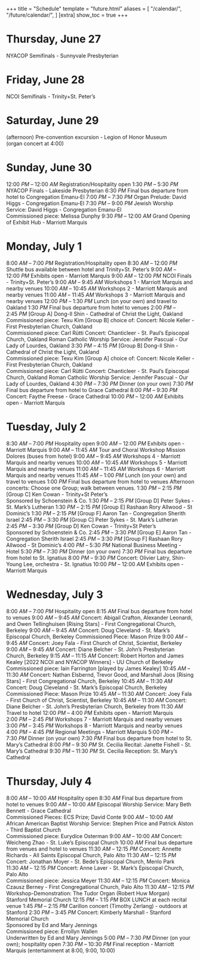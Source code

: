 +++
title = "Schedule"
template = "future.html"
aliases = [
  "/calendar/",
  "/future/calendar/",
]
[extra]
show_toc = true
+++

# Thursday, June 27

<div class="schedule">
<span class="event">NYACOP Semifinals - Sunnyvale Presbyterian</span>
</div>

# Friday, June 28

<div class="schedule">
<span class="event">NCOI Semifinals - Trinity+St. Peter’s</span>
</div>

# Saturday, June 29

<div class="schedule">
<span class="time">(afternoon)</span>
<span class="event">Pre-convention excursion - Legion of Honor Museum<br>(organ concert at 4:00)</span>
</div>

# Sunday, June 30

<div class="schedule">
<span class="time">12:00&nbsp;<i>PM</i> – 12:00&nbsp;<i>AM</i></span>
<span class="event">Registration/Hospitality open</span>
<span class="time">1:30&nbsp;<i>PM</i> – 5:30&nbsp;<i>PM</i></span>
<span class="event">NYACOP Finals - Lakeside Presbyterian</span>
<span class="time">6:30&nbsp;<i>PM</i></span>
<span class="event">Final bus departure from hotel to Congregation Emanu-El</span>
<span class="time">7:00&nbsp;<i>PM</i> – 7:30&nbsp;<i>PM</i></span>
<span class="event">Organ Prelude: David Higgs - Congregation Emanu-El</span>
<span class="time">7:30&nbsp;<i>PM</i> – 9:00&nbsp;<i>PM</i></span>
<span class="event">Jewish Worship Service: David Higgs - Congregation Emanu-El<br>Commissioned piece: Melissa Dunphy</span>
<span class="time">9:30&nbsp;<i>PM</i> – 12:00&nbsp;<i>AM</i></span>
<span class="event">Grand Opening of Exhibit Hub - Marriott Marquis</span>
</div>

# Monday, July 1

<div class="schedule">
<span class="time">8:00&nbsp;<i>AM</i> – 7:00&nbsp;<i>PM</i></span>
<span class="event">Registration/Hospitality open</span>
<span class="time">8:30&nbsp;<i>AM</i> – 12:00&nbsp;<i>PM</i></span>
<span class="event">Shuttle bus available between hotel and Trinity+St. Peter’s</span>
<span class="time">9:00&nbsp;<i>AM</i> – 12:00&nbsp;<i>PM</i></span>
<span class="event">Exhibits open - Marriott Marquis</span>
<span class="time">9:00&nbsp;<i>AM</i> – 12:00&nbsp;<i>PM</i></span>
<span class="event">NCOI Finals - Trinity+St. Peter’s</span>
<span class="time">9:00&nbsp;<i>AM</i> – 9:45&nbsp;<i>AM</i></span>
<span class="event">Workshops 1 - Marriott Marquis and nearby venues</span>
<span class="time">10:00&nbsp;<i>AM</i> – 10:45&nbsp;<i>AM</i></span>
<span class="event">Workshops 2 - Marriott Marquis and nearby venues</span>
<span class="time">11:00&nbsp;<i>AM</i> – 11:45&nbsp;<i>AM</i></span>
<span class="event">Workshops 3 - Marriott Marquis and nearby venues</span>
<span class="time">12:00&nbsp;<i>PM</i> – 1:30&nbsp;<i>PM</i></span>
<span class="event">Lunch (on your own) and travel to Oakland</span>
<span class="time">1:30&nbsp;<i>PM</i></span>
<span class="event">Final bus departure from hotel to venues</span>
<span class="time">2:00&nbsp;<i>PM</i> – 2:45&nbsp;<i>PM</i></span>
<span class="event"><span class="group">[Group A]</span> Dong-Il Shin - Cathedral of Christ the Light, Oakland<br>Commissioned piece: Texu Kim</span>
<span class="event"><span class="group">[Group B]</span> choice of:</span>
<span class="event">Concert: Nicole Keller - First Presbyterian Church, Oakland<br>Commissioned piece: Carl Rütti</span>
<span class="event">Concert: Chanticleer - St. Paul’s Episcopal Church, Oakland</span>
<span class="event">Roman Catholic Worship Service: Jennifer Pascual - Our Lady of Lourdes, Oakland</span>
<span class="time">3:30&nbsp;<i>PM</i> – 4:15&nbsp;<i>PM</i></span>
<span class="event"><span class="group">[Group B]</span> Dong-Il Shin - Cathedral of Christ the Light, Oakland<br>Commissioned piece: Texu Kim</span>
<span class="event"><span class="group">[Group A]</span> choice of:</span>
<span class="event">Concert: Nicole Keller - First Presbyterian Church, Oakland<br>Commissioned piece: Carl Rütti</span>
<span class="event">Concert: Chanticleer - St. Paul’s Episcopal Church, Oakland</span>
<span class="event">Roman Catholic Worship Service: Jennifer Pascual - Our Lady of Lourdes, Oakland</span>
<span class="time">4:30&nbsp;<i>PM</i> – 7:30&nbsp;<i>PM</i></span>
<span class="event">Dinner (on your own)</span>
<span class="time">7:30&nbsp;<i>PM</i></span>
<span class="event">Final bus departure from hotel to Grace Cathedral</span>
<span class="time">8:00&nbsp;<i>PM</i> – 9:30&nbsp;<i>PM</i></span>
<span class="event">Concert: Faythe Freese - Grace Cathedral</span>
<span class="time">10:00&nbsp;<i>PM</i> – 12:00&nbsp;<i>AM</i></span>
<span class="event">Exhibits open - Marriott Marquis</span>
</div>

# Tuesday, July 2

<div class="schedule">
<span class="time">8:30&nbsp;<i>AM</i> – 7:00&nbsp;<i>PM</i></span>
<span class="event">Hospitality open</span>
<span class="time">9:00&nbsp;<i>AM</i> – 12:00&nbsp;<i>PM</i></span>
<span class="event">Exhibits open - Marriott Marquis</span>
<span class="time">9:00&nbsp;<i>AM</i> – 11:45&nbsp;<i>AM</i></span>
<span class="event">Tour and Choral Workshop Mission Dolores (buses from hotel)</span>
<span class="time">9:00&nbsp;<i>AM</i> – 9:45&nbsp;<i>AM</i></span>
<span class="event">Workshops 4 - Marriott Marquis and nearby venues</span>
<span class="time">10:00&nbsp;<i>AM</i> – 10:45&nbsp;<i>AM</i></span>
<span class="event">Workshops 5 - Marriott Marquis and nearby venues</span>
<span class="time">11:00&nbsp;<i>AM</i> – 11:45&nbsp;<i>AM</i></span>
<span class="event">Workshops 6 - Marriott Marquis and nearby venues</span>
<span class="time">11:45&nbsp;<i>AM</i> – 1:00&nbsp;<i>PM</i></span>
<span class="event">Lunch (on your own) and travel to venues</span>
<span class="time">1:00&nbsp;<i>PM</i></span>
<span class="event">Final bus departure from hotel to venues</span>
<span class="header">Afternoon concerts: Choose one Group; walk between venues.</span>
<span class="time">1:30&nbsp;<i>PM</i> – 2:15&nbsp;<i>PM</i></span>
<span class="event"><span class="group">[Group C]</span> Ken Cowan - Trinity+St Peter’s<br>Sponsored by Schoenstein & Co.</span>
<span class="time">1:30&nbsp;<i>PM</i> – 2:15&nbsp;<i>PM</i></span>
<span class="event"><span class="group">[Group D]</span> Peter Sykes - St. Mark’s Lutheran</span>
<span class="time">1:30&nbsp;<i>PM</i> – 2:15&nbsp;<i>PM</i></span>
<span class="event"><span class="group">[Group E]</span> Rashaan Rory Allwood - St Dominic’s</span>
<span class="time">1:30&nbsp;<i>PM</i> – 2:15&nbsp;<i>PM</i></span>
<span class="event"><span class="group">[Group F]</span> Aaron Tan - Congregation Sherith Israel</span>
<span class="time">2:45&nbsp;<i>PM</i> – 3:30&nbsp;<i>PM</i></span>
<span class="event"><span class="group">[Group C]</span> Peter Sykes - St. Mark’s Lutheran</span>
<span class="time">2:45&nbsp;<i>PM</i> – 3:30&nbsp;<i>PM</i></span>
<span class="event"><span class="group">[Group D]</span> Ken Cowan - Trinity+St Peter’s<br>Sponsored by Schoenstein & Co. </span>
<span class="time">2:45&nbsp;<i>PM</i> – 3:30&nbsp;<i>PM</i></span>
<span class="event"><span class="group">[Group E]</span> Aaron Tan - Congregation Sherith Israel</span>
<span class="time">2:45&nbsp;<i>PM</i> – 3:30&nbsp;<i>PM</i></span>
<span class="event"><span class="group">[Group F]</span> Rashaan Rory Allwood - St Dominic’s</span>
<span class="time">4:00&nbsp;<i>PM</i> – 5:30&nbsp;<i>PM</i></span>
<span class="event">National Business Meeting - Hotel</span>
<span class="time">5:30&nbsp;<i>PM</i> – 7:30&nbsp;<i>PM</i></span>
<span class="event">Dinner (on your own)</span>
<span class="time">7:30&nbsp;<i>PM</i></span>
<span class="event">Final bus departure from hotel to St. Ignatius</span>
<span class="time">8:00&nbsp;<i>PM</i> – 9:30&nbsp;<i>PM</i></span>
<span class="event">Concert: Olivier Latry, Shin-Young Lee, orchestra - St. Ignatius</span>
<span class="time">10:00&nbsp;<i>PM</i> – 12:00&nbsp;<i>AM</i></span>
<span class="event">Exhibits open - Marriott Marquis</span>
</div>

# Wednesday, July 3

<div class="schedule">
<span class="time">8:00&nbsp;<i>AM</i> – 7:00&nbsp;<i>PM</i></span>
<span class="event">Hospitality open</span>
<span class="time">8:15&nbsp;<i>AM</i></span>
<span class="event">Final bus departure from hotel to venues</span>
<span class="time">9:00&nbsp;<i>AM</i> – 9:45&nbsp;<i>AM</i></span>
<span class="event">Concert: Abigail Crafton, Alexander Leonardi, and Owen Tellinghuisen [Rising Stars] - First Congregational Church, Berkeley</span>
<span class="time">9:00&nbsp;<i>AM</i> – 9:45&nbsp;<i>AM</i></span>
<span class="event">Concert: Doug Cleveland - St. Mark’s Episcopal Church, Berkeley</span>
<span class="event">Commissioned Piece: Mason Prize</span>
<span class="time">9:00&nbsp;<i>AM</i> – 9:45&nbsp;<i>AM</i></span>
<span class="event">Concert: Joey Fala - First Church of Christ, Scientist, Berkeley</span>
<span class="time">9:00&nbsp;<i>AM</i> – 9:45&nbsp;<i>AM</i></span>
<span class="event">Concert: Diane Belcher - St. John’s Presbyterian Church, Berkeley</span>
<span class="time">9:15&nbsp;<i>AM</i> – 11:15&nbsp;<i>AM</i></span>
<span class="event">Concert: Robert Horton and James Kealey [2022 NCOI and NYACOP Winners] - UU Church of Berkeley<br>Commissioned piece: Iain Farrington [played by James Kealey]</span>
<span class="time">10:45&nbsp;<i>AM</i> – 11:30&nbsp;<i>AM</i></span>
<span class="event">Concert: Nathan Elsbernd, Trevor Good, and Marshall Joos [Rising Stars] - First Congregational Church, Berkeley</span>
<span class="time">10:45&nbsp;<i>AM</i> – 11:30&nbsp;<i>AM</i></span>
<span class="event">Concert: Doug Cleveland - St. Mark’s Episcopal Church, Berkeley<br>Commissioned Piece: Mason Prize</span>
<span class="time">10:45&nbsp;<i>AM</i> – 11:30&nbsp;<i>AM</i></span>
<span class="event">Concert: Joey Fala - First Church of Christ, Scientist, Berkeley</span>
<span class="time">10:45&nbsp;<i>AM</i> – 11:30&nbsp;<i>AM</i></span>
<span class="event">Concert: Diane Belcher - St. John’s Presbyterian Church, Berkeley</span>
<span class="time">from 11:30&nbsp;<i>AM</i></span>
<span class="event">Travel to hotel</span>
<span class="time">12:00&nbsp;<i>PM</i> – 4:00&nbsp;<i>PM</i></span>
<span class="event">Exhibits open - Marriott Marquis</span>
<span class="time">2:00&nbsp;<i>PM</i> – 2:45&nbsp;<i>PM</i></span>
<span class="event">Workshops 7 - Marriott Marquis and nearby venues</span>
<span class="time">3:00&nbsp;<i>PM</i> – 3:45&nbsp;<i>PM</i></span>
<span class="event">Workshops 8 - Marriott Marquis and nearby venues</span>
<span class="time">4:00&nbsp;<i>PM</i> – 4:45&nbsp;<i>PM</i></span>
<span class="event">Regional Meetings - Marriott Marquis</span>
<span class="time">5:00&nbsp;<i>PM</i> – 7:30&nbsp;<i>PM</i></span>
<span class="event">Dinner (on your own)</span>
<span class="time">7:30&nbsp;<i>PM</i></span>
<span class="event">Final bus departure from hotel to St. Mary’s Cathedral</span>
<span class="time">8:00&nbsp;<i>PM</i> – 9:30&nbsp;<i>PM</i></span>
<span class="event">St. Cecilia Recital: Janette Fishell - St. Mary’s Cathedral</span>
<span class="time">9:30&nbsp;<i>PM</i> – 11:30&nbsp;<i>PM</i></span>
<span class="event">St. Cecilia Reception: St. Mary’s Cathedral</span>
</div>

# Thursday, July 4

<div class="schedule">
<span class="time">8:00&nbsp;<i>AM</i> – 10:00&nbsp;<i>AM</i></span>
<span class="event">Hospitality open</span>
<span class="time">8:30&nbsp;<i>AM</i></span>
<span class="event">Final bus departure from hotel to venues</span>
<span class="time">9:00&nbsp;<i>AM</i> – 10:00&nbsp;<i>AM</i></span>
<span class="event">Episcopal Worship Service: Mary Beth Bennett - Grace Cathedral<br>Commissioned Pieces: ECS Prize; David Conte</span>
<span class="time">9:00&nbsp;<i>AM</i> – 10:00&nbsp;<i>AM</i></span>
<span class="event">African&nbsp;American Baptist Worship Service: Stephen Price and Patrick Alston - Third Baptist Church<br>Commissioned piece: Eurydice Osterman</span>
<span class="time">9:00&nbsp;<i>AM</i> – 10:00&nbsp;<i>AM</i></span>
<span class="event">Concert: Weicheng Zhao - St. Luke’s Episcopal Church</span>
<span class="time">10:00&nbsp;<i>AM</i></span>
<span class="event">Final bus departure from venues and hotel to venues</span>
<span class="time">11:30&nbsp;<i>AM</i> – 12:15&nbsp;<i>PM</i> </span>
<span class="event">Concert: Annette Richards - All Saints Episcopal Church, Palo Alto</span>
<span class="time">11:30&nbsp;<i>AM</i> – 12:15&nbsp;<i>PM</i></span>
<span class="event">Concert: Jonathan Moyer - St. Bede’s Episcopal Church, Menlo Park</span>
<span class="time">11:30&nbsp;<i>AM</i> – 12:15&nbsp;<i>PM</i></span>
<span class="event">Concert: Anne Laver - St. Mark’s Episcopal Church, Palo Alto<br>Commissioned piece: Jessica Meyer</span>
<span class="time">11:30&nbsp;<i>AM</i> – 12:15&nbsp;<i>PM</i></span>
<span class="event">Concert: Monica Czausz Berney - First Congregational Church, Palo Alto</span>
<span class="time">11:30&nbsp;<i>AM</i> – 12:15&nbsp;<i>PM</i></span>
<span class="event">Workshop-Demonstration: The Tudor Organ (Robert Huw Morgan)<br>Stanford Memorial Church</span>
<span class="time">12:15&nbsp;<i>PM</i> – 1:15&nbsp;<i>PM</i></span>
<span class="event">BOX LUNCH at each recital venue</span>
<span class="time">1:45&nbsp;<i>PM</i> – 2:15&nbsp;<i>PM</i></span>
<span class="event">Carillon concert (Timothy Zerlang) - outdoors at Stanford</span>
<span class="time">2:30&nbsp;<i>PM</i> – 3:45&nbsp;<i>PM</i></span>
<span class="event">Concert: Kimberly Marshall - Stanford Memorial Church<br>Sponsored by Ed and Mary Jennings<br>Commissioned piece: Errollyn Wallen<br>Underwritten by Ed and Mary Jennings</span>
<span class="time">5:00&nbsp;<i>PM</i> – 7:30&nbsp;<i>PM</i></span>
<span class="event">Dinner (on your own); hospitality open</span>
<span class="time">7:30&nbsp;<i>PM</i> – 10:30&nbsp;<i>PM</i></span>
<span class="event">Final reception - Marriott Marquis (entertainment at 8:00, 9:00, 10:00)</span>
</div>
